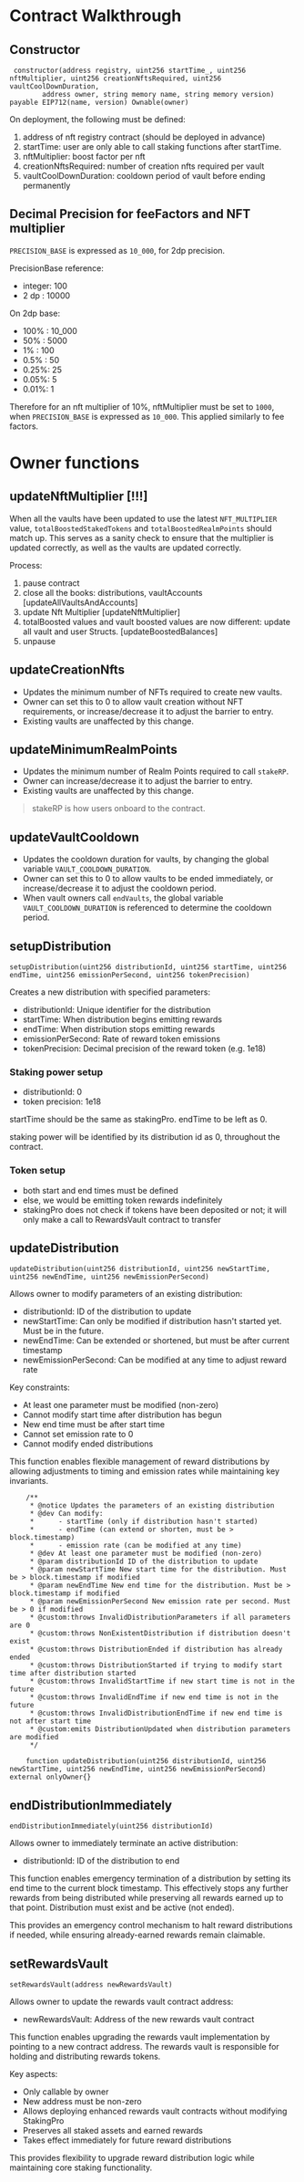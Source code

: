 
# Contract Walkthrough

## Constructor

```solidity
 constructor(address registry, uint256 startTime_, uint256 nftMultiplier, uint256 creationNftsRequired, uint256 vaultCoolDownDuration,
        address owner, string memory name, string memory version) payable EIP712(name, version) Ownable(owner)
```

On deployment, the following must be defined:

1. address of nft registry contract (should be deployed in advance)
2. startTime: user are only able to call staking functions after startTime.
3. nftMultiplier: boost factor per nft
4. creationNftsRequired: number of creation nfts required per vault
5. vaultCoolDownDuration: cooldown period of vault before ending permanently

## Decimal Precision for feeFactors and NFT multiplier

`PRECISION_BASE` is expressed as `10_000`, for 2dp precision.

PrecisionBase reference:
- integer: 100
- 2 dp   : 10000

On 2dp base:
- 100% : 10_000
- 50%  : 5000
- 1%   : 100
- 0.5% : 50
- 0.25%: 25
- 0.05%: 5
- 0.01%: 1

Therefore for an nft multiplier of 10%, nftMultiplier must be set to `1000`, when `PRECISION_BASE` is expressed as `10_000`.
This applied similarly to fee factors.

# Owner functions

## updateNftMultiplier [!!!]

When all the vaults have been updated to use the latest `NFT_MULTIPLIER` value, `totalBoostedStakedTokens` and `totalBoostedRealmPoints` should match up.
This serves as a sanity check to ensure that the multiplier is updated correctly, as well as the vaults are updated correctly.

Process:

1. pause contract
2. close all the books: distributions, vaultAccounts [updateAllVaultsAndAccounts]
3. update Nft Multiplier [updateNftMultiplier]
4. totalBoosted values and vault boosted values are now different: update all vault and user Structs. [updateBoostedBalances]
5. unpause

## updateCreationNfts

- Updates the minimum number of NFTs required to create new vaults.
- Owner can set this to 0 to allow vault creation without NFT requirements, or increase/decrease it to adjust the barrier to entry. 
- Existing vaults are unaffected by this change.

## updateMinimumRealmPoints

- Updates the minimum number of Realm Points required to call `stakeRP`.
- Owner can increase/decrease it to adjust the barrier to entry.
- Existing vaults are unaffected by this change.

> stakeRP is how users onboard to the contract.

## updateVaultCooldown

- Updates the cooldown duration for vaults, by changing the global variable `VAULT_COOLDOWN_DURATION`.
- Owner can set this to 0 to allow vaults to be ended immediately, or increase/decrease it to adjust the cooldown period.
- When vault owners call `endVaults`, the global variable `VAULT_COOLDOWN_DURATION` is referenced to determine the cooldown period.

## setupDistribution

`setupDistribution(uint256 distributionId, uint256 startTime, uint256 endTime, uint256 emissionPerSecond, uint256 tokenPrecision)`

Creates a new distribution with specified parameters:
- distributionId: Unique identifier for the distribution
- startTime: When distribution begins emitting rewards
- endTime: When distribution stops emitting rewards
- emissionPerSecond: Rate of reward token emissions
- tokenPrecision: Decimal precision of the reward token (e.g. 1e18)

### Staking power setup

- distributionId: 0
- token precision: 1e18

startTime should be the same as stakingPro. endTime to be left as 0.

staking power will be identified by its distribution id as 0, throughout the contract.

### Token setup

- both start and end times must be defined
- else, we would be emitting token rewards indefinitely
- stakingPro does not check if tokens have been deposited or not; it will only make a call to RewardsVault contract to transfer


## updateDistribution

`updateDistribution(uint256 distributionId, uint256 newStartTime, uint256 newEndTime, uint256 newEmissionPerSecond)`

Allows owner to modify parameters of an existing distribution:

- distributionId: ID of the distribution to update
- newStartTime: Can only be modified if distribution hasn't started yet. Must be in the future.
- newEndTime: Can be extended or shortened, but must be after current timestamp
- newEmissionPerSecond: Can be modified at any time to adjust reward rate

Key constraints:
- At least one parameter must be modified (non-zero)
- Cannot modify start time after distribution has begun
- New end time must be after start time
- Cannot set emission rate to 0
- Cannot modify ended distributions

This function enables flexible management of reward distributions by allowing adjustments to timing and emission rates while maintaining key invariants.

```solidity
    /** 
     * @notice Updates the parameters of an existing distribution
     * @dev Can modify:
     *      - startTime (only if distribution hasn't started)
     *      - endTime (can extend or shorten, must be > block.timestamp)
     *      - emission rate (can be modified at any time)
     * @dev At least one parameter must be modified (non-zero)
     * @param distributionId ID of the distribution to update
     * @param newStartTime New start time for the distribution. Must be > block.timestamp if modified
     * @param newEndTime New end time for the distribution. Must be > block.timestamp if modified
     * @param newEmissionPerSecond New emission rate per second. Must be > 0 if modified
     * @custom:throws InvalidDistributionParameters if all parameters are 0
     * @custom:throws NonExistentDistribution if distribution doesn't exist
     * @custom:throws DistributionEnded if distribution has already ended
     * @custom:throws DistributionStarted if trying to modify start time after distribution started
     * @custom:throws InvalidStartTime if new start time is not in the future
     * @custom:throws InvalidEndTime if new end time is not in the future
     * @custom:throws InvalidDistributionEndTime if new end time is not after start time
     * @custom:emits DistributionUpdated when distribution parameters are modified
     */

    function updateDistribution(uint256 distributionId, uint256 newStartTime, uint256 newEndTime, uint256 newEmissionPerSecond) external onlyOwner{}
```

## endDistributionImmediately

`endDistributionImmediately(uint256 distributionId)`

Allows owner to immediately terminate an active distribution:

- distributionId: ID of the distribution to end

This function enables emergency termination of a distribution by setting its end time to the current block timestamp. This effectively stops any further rewards from being distributed while preserving all rewards earned up to that point.
Distribution must exist and be active (not ended).

This provides an emergency control mechanism to halt reward distributions if needed, while ensuring already-earned rewards remain claimable.

## setRewardsVault

`setRewardsVault(address newRewardsVault)`

Allows owner to update the rewards vault contract address:

- newRewardsVault: Address of the new rewards vault contract

This function enables upgrading the rewards vault implementation by pointing to a new contract address. The rewards vault is responsible for holding and distributing rewards tokens.

Key aspects:
- Only callable by owner
- New address must be non-zero
- Allows deploying enhanced rewards vault contracts without modifying StakingPro
- Preserves all staked assets and earned rewards
- Takes effect immediately for future reward distributions

This provides flexibility to upgrade reward distribution logic while maintaining core staking functionality.

## 